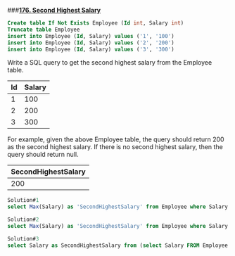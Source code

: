 ###**[176. Second Highest Salary](https://leetcode.com/problems/second-highest-salary/)**

```sql
Create table If Not Exists Employee (Id int, Salary int)
Truncate table Employee
insert into Employee (Id, Salary) values ('1', '100')
insert into Employee (Id, Salary) values ('2', '200')
insert into Employee (Id, Salary) values ('3', '300')
```
Write a SQL query to get the second highest salary from the Employee table.

| Id | Salary |
|----|--------|
| 1  | 100    |
| 2  | 200    |
| 3  | 300    |

For example, given the above Employee table, the query should return 200 as the second highest salary. If there is no second highest salary, then the query should return null.

| SecondHighestSalary |
|---------------------|
| 200                 |

```sql
Solution#1
select Max(Salary) as 'SecondHighestSalary' from Employee where Salary not in (select Max(Salary) from Employee);

Solution#2
select Max(Salary) as 'SecondHighestSalary' from Employee where Salary < (select Max(Salary) from Employee);

Solution#3
select Salary as SecondHighestSalary from (select Salary FROM Employee ORDER BY salary DESC LIMIT 2) as emp ORDER BY salary asc limit 1; 
```
